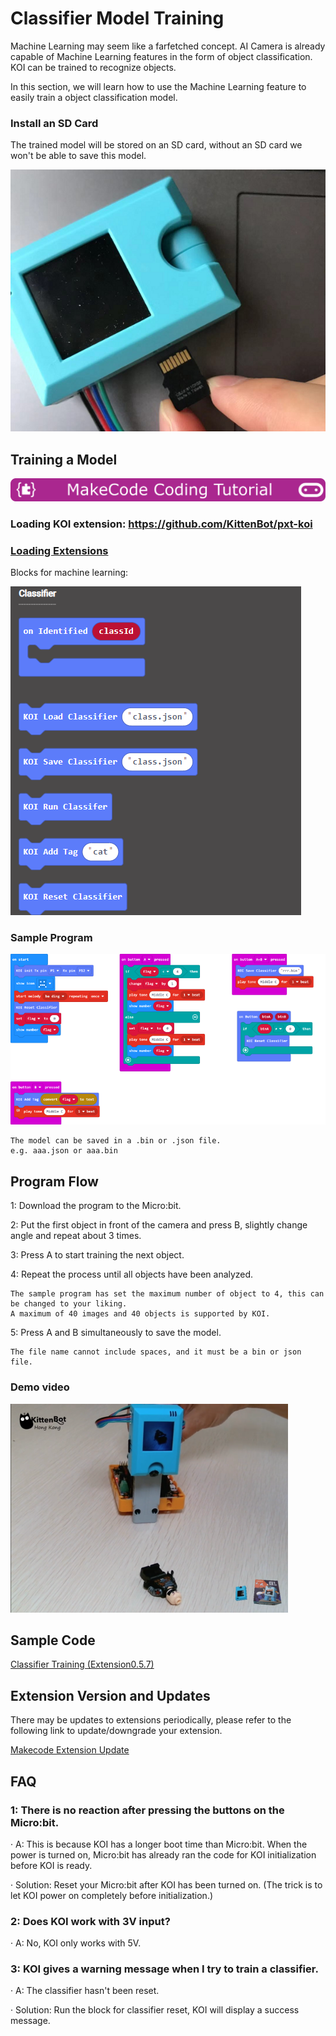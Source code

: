 # **Classifier Model Training**

Machine Learning may seem like a farfetched concept. AI Camera is already capable of Machine Learning features in the form of object classification. KOI can be trained to recognize objects.

In this section, we will learn how to use the Machine Learning feature to easily train a object classification model.

### Install an SD Card

The trained model will be stored on an SD card, without an SD card we won't be able to save this model.

![](KOI04/02.png)

## Training a Model

![](../../PWmodules/images/mcbanner.png)

### Loading KOI extension: https://github.com/KittenBot/pxt-koi

### [Loading Extensions](../../../Makecode/powerBrickMC)

Blocks for machine learning:

![](KOI09/8.png)

### Sample Program

![](KOI09/trainercode.png)

    The model can be saved in a .bin or .json file.
    e.g. aaa.json or aaa.bin

## Program Flow

1: Download the program to the Micro:bit.

2: Put the first object in front of the camera and press B, slightly change angle and repeat about 3 times.

3: Press A to start training the next object.

4: Repeat the process until all objects have been analyzed.
    
    The sample program has set the maximum number of object to 4, this can be changed to your liking.
    A maximum of 40 images and 40 objects is supported by KOI.

5: Press A and B simultaneously to save the model.

    The file name cannot include spaces, and it must be a bin or json file.

### Demo video

[![](KOI09/image6365.png)](https://www.youtube.com/watch?v=UsjingLwnHc&feature=youtu.b)

## Sample Code

[Classifier Training (Extension0.5.7)](https://makecode.microbit.org/_fu6daWaf1EcA)

## Extension Version and Updates

There may be updates to extensions periodically, please refer to the following link to update/downgrade your extension.

[Makecode Extension Update](../../../Makecode/makecode_extensionUpdate)

## FAQ

### 1: There is no reaction after pressing the buttons on the Micro:bit.

·    A: This is because KOI has a longer boot time than Micro:bit. When the power is turned on, Micro:bit has already ran the code for KOI initialization before KOI is ready.

·    Solution: Reset your Micro:bit after KOI has been turned on. (The trick is to let KOI power on completely before initialization.)

### 2: Does KOI work with 3V input?

·    A: No, KOI only works with 5V.

### 3: KOI gives a warning message when I try to train a classifier.

·    A: The classifier hasn't been reset.

·    Solution: Run the block for classifier reset, KOI will display a success message.